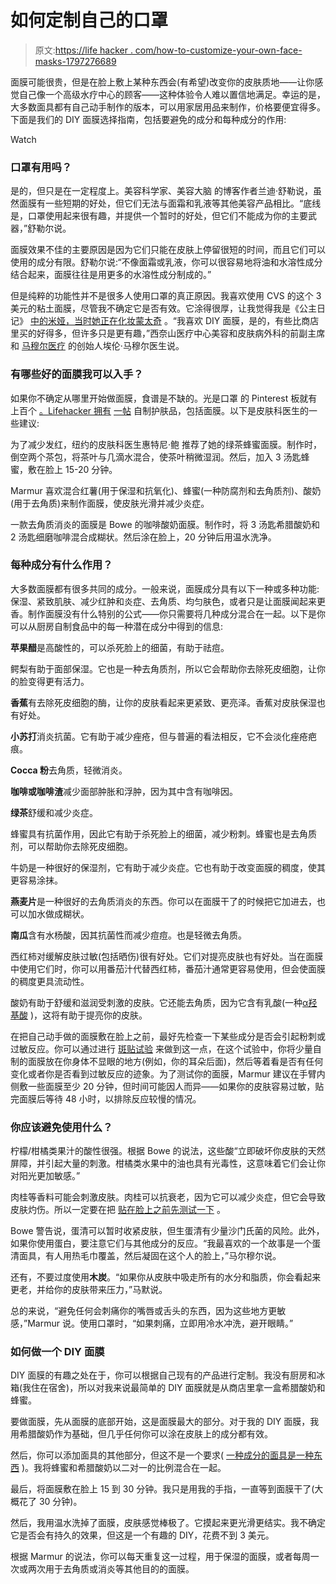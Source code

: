# 如何定制自己的口罩

> 原文:[https://life hacker . com/how-to-customize-your-own-face-masks-1797276689](https://lifehacker.com/how-to-customize-your-own-face-masks-1797276689)

面膜可能很贵，但是在脸上敷上某种东西会(有希望)改变你的皮肤质地——让你感觉自己像一个高级水疗中心的顾客——这种体验令人难以置信地满足。幸运的是，大多数面具都有自己动手制作的版本，可以用家居用品来制作，价格要便宜得多。下面是我们的 DIY 面膜选择指南，包括要避免的成分和每种成分的作用:

Watch

### 口罩有用吗？

是的，但只是在一定程度上。美容科学家、美容大脑 的博客作者兰迪·舒勒说，虽然面膜有一些短期的好处，但它们无法与面霜和乳液等其他美容产品相比。“底线是，口罩使用起来很有趣，并提供一个暂时的好处，但它们不能成为你的主要武器，”舒勒尔说。

面膜效果不佳的主要原因是因为它们只能在皮肤上停留很短的时间，而且它们可以使用的成分有限。舒勒尔说:“不像面霜或乳液，你可以很容易地将油和水溶性成分结合起来，面膜往往是用更多的水溶性成分制成的。”

但是纯粹的功能性并不是很多人使用口罩的真正原因。我喜欢使用 CVS 的这个 3 美元的粘土面膜，尽管我不确定它是否有效。它涂得很厚，让我觉得我是《公主日记》 [中的米娅，当时她正在化妆蒙太奇](https://www.youtube.com/watch?time_continue=178&v=nUjlBP5gUrQ) 。“我喜欢 DIY 面膜，是的，有些比商店里买的好得多，但许多只是更有趣，”西奈山医疗中心美容和皮肤病外科的前副主席和 [马穆尔医疗](http://marmurmedical.com) 的创始人埃伦·马穆尔医生说。

### 有哪些好的面膜我可以入手？

如果你不确定从哪里开始做面膜，食谱是不缺的。光是口罩 的 Pinterest 板就有上百个 [。Lifehacker 拥有](https://www.pinterest.com/jck25/diy-face-masks/?lp=true) [一帖](http://lifehacker.com/solve-your-most-annoying-skin-problems-with-these-house-5993991) 自制护肤品，包括面膜。以下是皮肤科医生的一些建议:

为了减少发红，纽约的皮肤科医生惠特尼·鲍 推荐了她的绿茶蜂蜜面膜。制作时，倒空两个茶包，将茶叶与几滴水混合，使茶叶稍微湿润。然后，加入 3 汤匙蜂蜜，敷在脸上 15-20 分钟。

Marmur 喜欢混合红薯(用于保湿和抗氧化)、蜂蜜(一种防腐剂和去角质剂)、酸奶(用于去角质)来制作面膜，使皮肤光滑并减少炎症。

一款去角质消炎的面膜是 Bowe 的咖啡酸奶面膜。制作时，将 3 汤匙希腊酸奶和 2 汤匙细磨咖啡混合成糊状。然后涂在脸上，20 分钟后用温水洗净。

### 每种成分有什么作用？

大多数面膜都有很多共同的成分。一般来说，面膜成分具有以下一种或多种功能:保湿、紧致肌肤、减少红肿和炎症、去角质、均匀肤色，或者只是让面膜闻起来更香。制作面膜没有什么特别的公式——你只需要将几种成分混合在一起。以下是你可以从厨房自制食品中的每一种潜在成分中得到的信息:

**苹果醋**是高酸性的，可以杀死脸上的细菌，有助于祛痘。

鳄梨有助于面部保湿。它也是一种去角质剂，所以它会帮助你去除死皮细胞，让你的脸变得更有活力。

**香蕉**有去除死皮细胞的酶，让你的皮肤看起来更紧致、更亮泽。香蕉对皮肤保湿也有好处。

**小苏打**消炎抗菌。它有助于减少痤疮，但与普遍的看法相反，它不会淡化痤疮疤痕。

**Cocca 粉**去角质，轻微消炎。

**咖啡或咖啡渣**减少面部肿胀和浮肿，因为其中含有咖啡因。

**绿茶**舒缓和减少炎症。

蜂蜜具有抗菌作用，因此它有助于杀死脸上的细菌，减少粉刺。蜂蜜也是去角质剂，可以帮助你去除死皮细胞。

牛奶是一种很好的保湿剂，它有助于减少炎症。它也有助于改变面膜的稠度，使其更容易涂抹。

**燕麦片**是一种很好的去角质消炎的东西。你可以在面膜干了的时候把它加进去，也可以加水做成糊状。

**南瓜**含有水杨酸，因其抗菌性而减少痘痘。也是轻微去角质。

西红柿对缓解皮肤过敏(包括晒伤)很有好处。它们对提亮皮肤也有好处。当在面膜中使用它们时，你可以用番茄汁代替西红柿，番茄汁通常更容易使用，但会使面膜的稠度更具流动性。

酸奶有助于舒缓和滋润受刺激的皮肤。它还能去角质，因为它含有乳酸(一种[α羟基酸](http://abcnews.go.com/Health/WellnessResource/story?id=7709581#.UGCyD6RSTR0) )，这将有助于提亮你的皮肤。

在把自己动手做的面膜敷在脸上之前，最好先检查一下某些成分是否会引起粉刺或过敏反应。你可以通过进行 [斑贴试验](https://www.reddit.com/r/SkincareAddiction/comments/14sd25/i_just_learned_how_to_do_a_test_patch_properly/) 来做到这一点，在这个试验中，你将少量自制的面膜放在你身体不显眼的地方(例如，你的耳朵后面)，然后等着看是否有任何变化或者你是否看到过敏反应的迹象。为了测试你的面膜，Marmur 建议在手臂内侧敷一些面膜至少 20 分钟，但时间可能因人而异——如果你的皮肤容易过敏，贴完面膜后等待 48 小时，以排除反应较慢的情况。

### 你应该避免使用什么？

柠檬/柑橘类果汁的酸性很强。根据 Bowe 的说法，这些酸“立即破坏你皮肤的天然屏障，并引起大量的刺激。柑橘类水果中的油也具有光毒性，这意味着它们会让你对阳光更加敏感。”

肉桂等香料可能会刺激皮肤。肉桂可以抗衰老，因为它可以减少炎症，但它会导致皮肤灼伤。所以一定要在把 [贴在脸上之前先测试一下](https://www.reddit.com/r/SkincareAddiction/comments/14sd25/i_just_learned_how_to_do_a_test_patch_properly/) 。

Bowe 警告说，蛋清可以暂时收紧皮肤，但生蛋清有少量沙门氏菌的风险。此外，如果你使用蛋白，要注意它们与其他成分的反应。“我最喜欢的一个故事是一个蛋清面具，有人用热毛巾覆盖，然后凝固在这个人的脸上，”马尔穆尔说。

还有，不要过度使用**木炭**。“如果你从皮肤中吸走所有的水分和脂质，你会看起来更老，并给你的皮肤带来压力，”马默说。

总的来说，“避免任何会刺痛你的嘴唇或舌头的东西，因为这些地方更敏感，”Marmur 说。使用口罩时，“如果刺痛，立即用冷水冲洗，避开眼睛。”

### 如何做一个 DIY 面膜

DIY 面膜的有趣之处在于，你可以根据自己现有的产品进行定制。我没有厨房和冰箱(我住在宿舍)，所以对我来说最简单的 DIY 面膜就是从商店里拿一盒希腊酸奶和蜂蜜。

要做面膜，先从面膜的底部开始，这是面膜最大的部分。对于我的 DIY 面膜，我用希腊酸奶作为基础，但几乎任何你可以涂在皮肤上的成分都有效。

然后，你可以添加面具的其他部分，但这不是一个要求( [一种成分的面具是一种东西](https://www.pinterest.com/pin/312789136593677914/) )。我将蜂蜜和希腊酸奶以二对一的比例混合在一起。

最后，将面膜敷在脸上 15 到 30 分钟。我只是用我的手指，一直等到面膜干了(大概花了 30 分钟)。

然后，我用温水洗掉了面膜，皮肤感觉棒极了。它摸起来更光滑更结实。我不确定它是否会有持久的效果，但这是一个有趣的 DIY，花费不到 3 美元。

根据 Marmur 的说法，你可以每天重复这一过程，用于保湿的面膜，或者每周一次或两次用于去角质或消炎等其他目的的面膜。